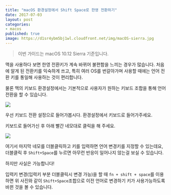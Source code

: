 ```yaml
---
title: "macOS 환경설정에서 Shift Space로 한영 전환하기"
date: 2017-07-03
layout: post
categories:
- macos
published: true
image: https://d1sr4ybm5bj1wl.cloudfront.net/img/macOS-sierra.jpg
---
```


> 이번 가이드는 macOS 10.12 Sierra 기준입니다.

맥을 사용하다 보면 한영 전환키가 계속 바뀌어 불편함을 느끼는 경우가 많습니다. 처음에 알게 된 전환키를 익숙하게 쓰고, 특히 여러 OS를 번갈아가며 사용할 때에는 언어 전환 키를 통일해 사용하는 것이 편리합니다.

물론 맥의 키보드 환경설정에서는 기본적으로 사용자가 원하는 키보드 조합을 통해 언어 전환을 할 수 있습니다.

![]({{site.static_url}}/img/macOS-keyboard-1.png)

우선 키보드 전환 설정으로 들어가봅시다. 환경설정에서 키보드로 들어가주세요.

키보드로 들어가신 후 아래 빨간 네모대로 클릭을 해 주세요.

![]({{site.static_url}}/img/macOS-keyboard-2.png)

여기서 마지막 네모를 더블클릭하고 키를 입력하면 언어 변경키를 지정할 수 있는데요, 더블클릭 후 `Shift+Space`를 누르면 아무런 반응이 일어나지 않는걸 보실 수 있습니다.

하지만 사실은 가능합니다!

입력키 변경(입력키 부분 더블클릭시 변경 가능)을 할 때 `fn + shift + space`를 이용하면 위 사진와 같이 `Shift+Space`조합으로 이전 언어로 변경하기 키가 사용가능하도록 바뀐 것을 볼 수 있습니다.

